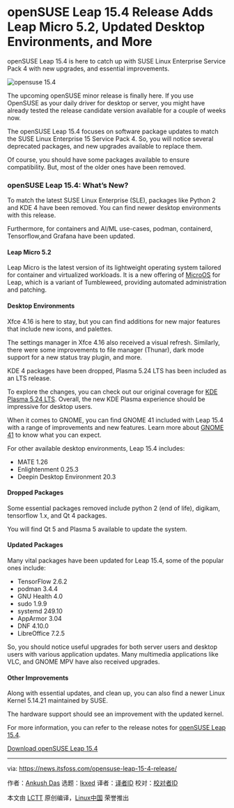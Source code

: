 [#]: subject: "openSUSE Leap 15.4 Release Adds Leap Micro 5.2, Updated Desktop Environments, and More"
[#]: via: "https://news.itsfoss.com/opensuse-leap-15-4-release/"
[#]: author: "Ankush Das https://news.itsfoss.com/author/ankush/"
[#]: collector: "lkxed"
[#]: translator: " "
[#]: reviewer: " "
[#]: publisher: " "
[#]: url: " "

openSUSE Leap 15.4 Release Adds Leap Micro 5.2, Updated Desktop Environments, and More
======
openSUSE Leap 15.4 is here to catch up with SUSE Linux Enterprise Service Pack 4 with new upgrades, and essential improvements.

![opensuse 15.4][1]

The upcoming openSUSE minor release is finally here. If you use OpenSUSE as your daily driver for desktop or server, you might have already tested the release candidate version available for a couple of weeks now.

The openSUSE Leap 15.4 focuses on software package updates to match the SUSE Linux Enterprise 15 Service Pack 4. So, you will notice several deprecated packages, and new upgrades available to replace them.

Of course, you should have some packages available to ensure compatibility. But, most of the older ones have been removed.

### openSUSE Leap 15.4: What’s New?

To match the latest SUSE Linux Enterprise (SLE), packages like Python 2 and KDE 4 have been removed. You can find newer desktop environments with this release.

Furthermore, for containers and AI/ML use-cases, podman, containerd, Tensorflow,and Grafana have been updated.

#### Leap Micro 5.2

Leap Micro is the latest version of its lightweight operating system tailored for container and virtualized workloads. It is a new offering of [MicroOS][2] for Leap, which is a variant of Tumbleweed, providing automated administration and patching.

#### Desktop Environments

Xfce 4.16 is here to stay, but you can find additions for new major features that include new icons, and palettes.

The settings manager in Xfce 4.16 also received a visual refresh. Similarly, there were some improvements to file manager (Thunar), dark mode support for a new status tray plugin, and more.

KDE 4 packages have been dropped, Plasma 5.24 LTS has been included as an LTS release.

To explore the changes, you can check out our original coverage for [KDE Plasma 5.24 LTS][3]. Overall, the new KDE Plasma experience should be impressive for desktop users.

When it comes to GNOME, you can find GNOME 41 included with Leap 15.4 with a range of improvements and new features. Learn more about [GNOME 41][4] to know what you can expect.

For other available desktop environments, Leap 15.4 includes:

* MATE 1.26
* Enlightenment 0.25.3
* Deepin Desktop Environment 20.3

#### Dropped Packages

Some essential packages removed include python 2 (end of life), digikam, tensorflow 1.x, and Qt 4 packages.

You will find Qt 5 and Plasma 5 available to update the system.

#### Updated Packages

Many vital packages have been updated for Leap 15.4, some of the popular ones include:

* TensorFlow 2.6.2
* podman 3.4.4
* GNU Health 4.0
* sudo 1.9.9
* systemd 249.10
* AppArmor 3.04
* DNF 4.10.0
* LibreOffice 7.2.5

So, you should notice useful upgrades for both server users and desktop users with various application updates. Many multimedia applications like VLC, and GNOME MPV have also received upgrades.

#### Other Improvements

Along with essential updates, and clean up, you can also find a newer Linux Kernel 5.14.21 maintained by SUSE.

The hardware support should see an improvement with the updated kernel.

For more information, you can refer to the release notes for [openSUSE Leap 15.4][5].

[Download openSUSE Leap 15.4][6]

--------------------------------------------------------------------------------

via: https://news.itsfoss.com/opensuse-leap-15-4-release/

作者：[Ankush Das][a]
选题：[lkxed][b]
译者：[译者ID](https://github.com/译者ID)
校对：[校对者ID](https://github.com/校对者ID)

本文由 [LCTT](https://github.com/LCTT/TranslateProject) 原创编译，[Linux中国](https://linux.cn/) 荣誉推出

[a]: https://news.itsfoss.com/author/ankush/
[b]: https://github.com/lkxed
[1]: https://news.itsfoss.com/wp-content/uploads/2022/06/opensuse-leap-15-4.jpg
[2]: https://microos.opensuse.org/
[3]: https://news.itsfoss.com/kde-plasma-5-24-lts-release/
[4]: https://news.itsfoss.com/gnome-41-release/
[5]: https://doc.opensuse.org/release-notes/x86_64/openSUSE/Leap/15.4/#rnotes
[6]: https://get.opensuse.org/leap/15.4/
